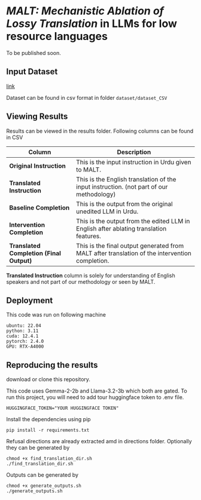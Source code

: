 # _MALT: Mechanistic Ablation of Lossy Translation_ in LLMs for low resource languages

To be published soon.

## Input Dataset
[link](https://huggingface.co/datasets/darthPanda/ur_en_questions)

Dataset can be found in csv format in folder `dataset/dataset_CSV`

## Viewing Results
Results can be viewed in the results folder.
Following columns can be found in CSV


| **Column**                       | **Description**                                                                                             |
|----------------------------------|-------------------------------------------------------------------------------------------------------------|
| **Original Instruction**         | This is the input instruction in Urdu given to MALT.                                                       |
| **Translated Instruction**       | This is the English translation of the input instruction. (not part of our methodology) |
| **Baseline Completion**          | This is the output from the original unedited LLM in Urdu.                                                 |
| **Intervention Completion**      | This is the output from the edited LLM in English after ablating translation features.                                |
| **Translated Completion (Final Output)** | This is the final output generated from MALT after translation of the intervention completion.                     |


**Translated Instruction** column is solely for understanding of English speakers and not part of our methodology or seen by MALT.

## Deployment

This code was run on following machine

    ubuntu: 22.04
    python: 3.11
    cuda: 12.4.1
    pytorch: 2.4.0
    GPU: RTX-A4000


## Reproducing the results

download or clone this repository.

This code uses Gemma-2-2b and Llama-3.2-3b which both are gated. To run this project, you will need to add tour huggingface token to .env file.

    HUGGINGFACE_TOKEN="YOUR HUGGINGFACE TOKEN"

Install the dependencies using pip

    pip install -r requirements.txt

Refusal directions are already extracted amd in directions folder. Optionally they can be generated by

    chmod +x find_translation_dir.sh
    ./find_translation_dir.sh

Outputs can be generated by

    chmod +x generate_outputs.sh
    ./generate_outputs.sh
